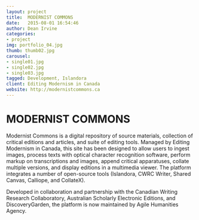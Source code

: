 ```yaml
---
layout: project
title:  MODERNIST COMMONS
date:   2015-08-01 16:54:46
author: Dean Irvine
categories:
- project
img: portfolio_04.jpg
thumb: thumb02.jpg
carousel:
- single01.jpg
- single02.jpg
- single03.jpg
tagged: Development, Islandora
client: Editing Modernism in Canada
website: http://modernistcommons.ca
---
```

# MODERNIST COMMONS

Modernist Commons is a digital repository of source materials, collection of critical editions and articles, and suite of editing tools. Managed by Editing Modernism in Canada, this site has been designed to allow users to ingest images, process texts with optical character recognition software, perform markup on transcriptions and images, append critical apparatuses, collate multiple versions, and display editions in a multimedia viewer. The platform integrates a number of open-source tools (Islandora, CWRC Writer, Shared Canvas, Calliope, and CollateX).

Developed in collaboration and partnership with the Canadian Writing Research Collaboratory, Australian Scholarly Electronic Editions, and DiscoveryGarden, the platform is now maintained by Agile Humanities Agency.
